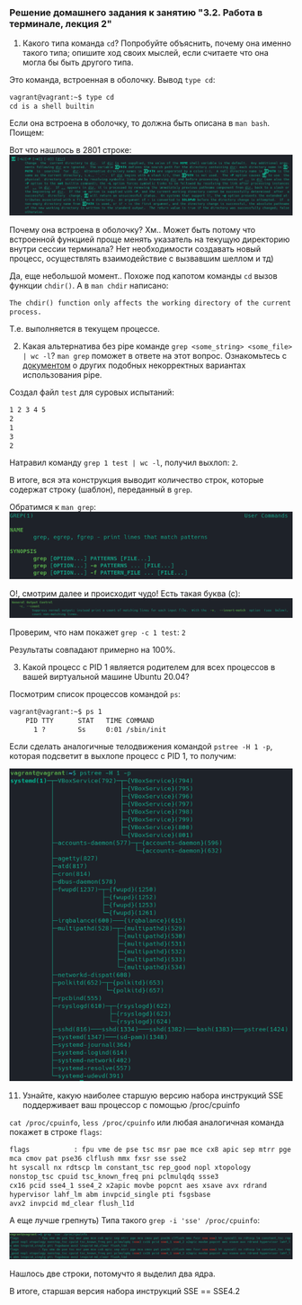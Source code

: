 ### Решение домашнего задания к занятию "3.2. Работа в терминале, лекция 2"

1. Какого типа команда `cd`? Попробуйте объяснить, почему она именно такого типа; опишите ход своих мыслей, 
если считаете что она могла бы быть другого типа.

Это команда, встроенная в оболочку. Вывод `type cd`:
```
vagrant@vagrant:~$ type cd
cd is a shell builtin
```

Если она встроена в оболочку, то должна быть описана в `man bash`. Поищем:

Вот что нашлось в 2801 строке: ![img1](img/img1.png)

Почему она встроена в оболочку? Хм.. Может быть потому что встроенной функцией проще менять указатель 
на текущую директорию внутри сессии терминала? Нет необходимости создавать новый процесс, осуществлять взаимодействие 
с вызвавшим шеллом и тд)

Да, еще небольшой момент.. Похоже под капотом команды `cd` вызов функции `chdir()`. А в `man chdir`
написано:
``` 
The chdir() function only affects the working directory of the current process.
```

Т.е. выполняется в текущем процессе.

2. Какая альтернатива без pipe команде `grep <some_string> <some_file> | wc -l`? `man grep` поможет в ответе 
на этот вопрос. Ознакомьтесь с [документом](http://www.smallo.ruhr.de/award.html) о других подобных 
некорректных вариантах использования pipe.

Создал файл `test` для суровых испытаний:
```
1 2 3 4 5
2
1
3
2
```

Натравил команду `grep 1 test | wc -l`, получил выхлоп: `2`.

В итоге, вся эта конструкция выводит количество строк, которые содержат строку (шаблон), переданный в `grep`.

Обратимся к `man grep`: ![img2](img/img2.png)

О!, смотрим далее и происходит чудо! Есть такая буква (с): ![img3](img/img3.png)

Проверим, что нам покажет `grep -c 1 test`: `2`

Результаты совпадают примерно на 100%.

3. Какой процесс с PID 1 является родителем для всех процессов в вашей виртуальной машине Ubuntu 20.04?

Посмотрим список процессов командой `ps`:
```
vagrant@vagrant:~$ ps 1
    PID TTY      STAT   TIME COMMAND
      1 ?        Ss     0:01 /sbin/init
```

Если сделать аналогичные телодвижения командой `pstree -H 1 -p`, которая подсветит в выхлопе процесс с PID 1, то получим:

![img4](img/img4.png)

11. Узнайте, какую наиболее старшую версию набора инструкций SSE поддерживает ваш процессор с помощью /proc/cpuinfo

`cat /proc/cpuinfo`, `less /proc/cpuinfo` или любая аналогичная команда покажет в строке `flags`:
```
flags           : fpu vme de pse tsc msr pae mce cx8 apic sep mtrr pge mca cmov pat pse36 clflush mmx fxsr sse sse2 
ht syscall nx rdtscp lm constant_tsc rep_good nopl xtopology nonstop_tsc cpuid tsc_known_freq pni pclmulqdq ssse3 
cx16 pcid sse4_1 sse4_2 x2apic movbe popcnt aes xsave avx rdrand hypervisor lahf_lm abm invpcid_single pti fsgsbase 
avx2 invpcid md_clear flush_l1d
```

А еще лучше грепнуть) Типа такого `grep -i 'sse' /proc/cpuinfo`:

![img5](img/img5.png)

Нашлось две строки, потомучто я выделил два ядра.

В итоге, старшая версия набора инструкций SSE == SSE4.2
